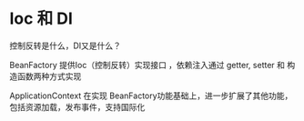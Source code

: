 # Ioc 和 DI

控制反转是什么，DI又是什么？

BeanFactory 提供Ioc（控制反转）实现接口 ，依赖注入通过 getter, setter 和 构造函数两种方式实现

ApplicationContext 在实现 BeanFactory功能基础上，进一步扩展了其他功能，包括资源加载，发布事件，支持国际化


